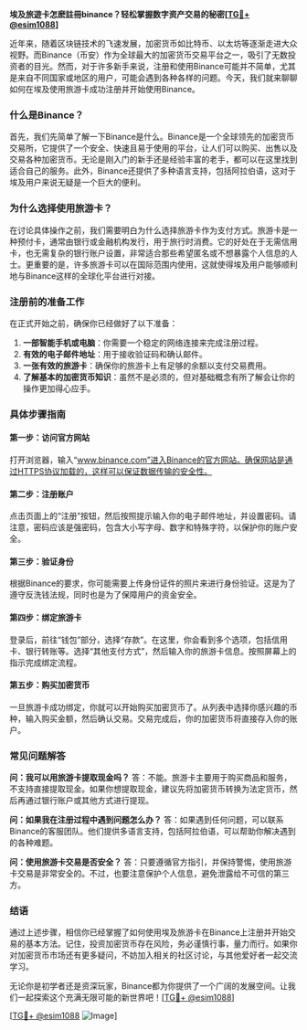 **埃及旅遊卡怎麽註冊binance？轻松掌握数字资产交易的秘密[[TG💪+ @esim1088](https://t.me/s/esim1088)]**

近年来，随着区块链技术的飞速发展，加密货币如比特币、以太坊等逐渐走进大众视野。而Binance（币安）作为全球最大的加密货币交易平台之一，吸引了无数投资者的目光。然而，对于许多新手来说，注册和使用Binance可能并不简单，尤其是来自不同国家或地区的用户，可能会遇到各种各样的问题。今天，我们就来聊聊如何在埃及使用旅游卡成功注册并开始使用Binance。

### 什么是Binance？

首先，我们先简单了解一下Binance是什么。Binance是一个全球领先的加密货币交易所，它提供了一个安全、快速且易于使用的平台，让人们可以购买、出售以及交易各种加密货币。无论是刚入门的新手还是经验丰富的老手，都可以在这里找到适合自己的服务。此外，Binance还提供了多种语言支持，包括阿拉伯语，这对于埃及用户来说无疑是一个巨大的便利。

### 为什么选择使用旅游卡？

在讨论具体操作之前，我们需要明白为什么选择旅游卡作为支付方式。旅游卡是一种预付卡，通常由银行或金融机构发行，用于旅行时消费。它的好处在于无需信用卡，也无需复杂的银行账户设置，非常适合那些希望匿名或不想暴露个人信息的人士。更重要的是，许多旅游卡可以在国际范围内使用，这就使得埃及用户能够顺利地与Binance这样的全球化平台进行对接。

### 注册前的准备工作

在正式开始之前，确保你已经做好了以下准备：

1. **一部智能手机或电脑**：你需要一个稳定的网络连接来完成注册过程。
2. **有效的电子邮件地址**：用于接收验证码和确认邮件。
3. **一张有效的旅游卡**：确保你的旅游卡上有足够的余额以支付交易费用。
4. **了解基本的加密货币知识**：虽然不是必须的，但对基础概念有所了解会让你的操作更加得心应手。

### 具体步骤指南

#### 第一步：访问官方网站
打开浏览器，输入“www.binance.com”进入Binance的官方网站。确保网站是通过HTTPS协议加载的，这样可以保证数据传输的安全性。

#### 第二步：注册账户
点击页面上的“注册”按钮，然后按照提示输入你的电子邮件地址，并设置密码。请注意，密码应该是强密码，包含大小写字母、数字和特殊字符，以保护你的账户安全。

#### 第三步：验证身份
根据Binance的要求，你可能需要上传身份证件的照片来进行身份验证。这是为了遵守反洗钱法规，同时也是为了保障用户的资金安全。

#### 第四步：绑定旅游卡
登录后，前往“钱包”部分，选择“存款”。在这里，你会看到多个选项，包括信用卡、银行转账等。选择“其他支付方式”，然后输入你的旅游卡信息。按照屏幕上的指示完成绑定流程。

#### 第五步：购买加密货币
一旦旅游卡成功绑定，你就可以开始购买加密货币了。从列表中选择你感兴趣的币种，输入购买金额，然后确认交易。交易完成后，你的加密货币将直接存入你的账户。

### 常见问题解答

**问：我可以用旅游卡提取现金吗？**
答：不能。旅游卡主要用于购买商品和服务，不支持直接提取现金。如果你想提取现金，建议先将加密货币转换为法定货币，然后再通过银行账户或其他方式进行提现。

**问：如果我在注册过程中遇到问题怎么办？**
答：如果遇到任何问题，可以联系Binance的客服团队。他们提供多语言支持，包括阿拉伯语，可以帮助你解决遇到的各种难题。

**问：使用旅游卡交易是否安全？**
答：只要遵循官方指引，并保持警惕，使用旅游卡交易是非常安全的。不过，也要注意保护个人信息，避免泄露给不可信的第三方。

### 结语

通过上述步骤，相信你已经掌握了如何使用埃及旅游卡在Binance上注册并开始交易的基本方法。记住，投资加密货币存在风险，务必谨慎行事，量力而行。如果你对加密货币市场还有更多疑问，不妨加入相关的社区讨论，与其他爱好者一起交流学习。

无论你是初学者还是资深玩家，Binance都为你提供了一个广阔的发展空间。让我们一起探索这个充满无限可能的新世界吧！[[TG💪+ @esim1088](https://t.me/s/esim1088)]

[[TG💪+ @esim1088](https://t.me/s/esim1088) ![Image](https://i.postimg.cc/4NQfJmqS/Snipaste-2025-05-13-00-14-12.png)]